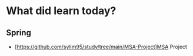 # What did learn today?


## Spring
- [https://github.com/sylim95/study/tree/main/MSA-Project]MSA Project
